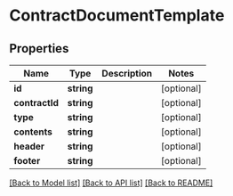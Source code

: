 # ContractDocumentTemplate

## Properties
Name | Type | Description | Notes
------------ | ------------- | ------------- | -------------
**id** | **string** |  | [optional] 
**contractId** | **string** |  | [optional] 
**type** | **string** |  | [optional] 
**contents** | **string** |  | [optional] 
**header** | **string** |  | [optional] 
**footer** | **string** |  | [optional] 

[[Back to Model list]](../README.md#documentation-for-models) [[Back to API list]](../README.md#documentation-for-api-endpoints) [[Back to README]](../README.md)



